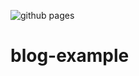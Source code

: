 ![github pages](https://github.com/miajimyu/blog-example/workflows/github%20pages/badge.svg)

# blog-example
